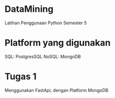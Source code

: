 # DataMining
Latihan Penggunaan Python Semester 5

# Platform yang digunakan
SQL: PostgresSQL
NoSQL: MongoDB

# Tugas 1
Menggunakan FastApi, dengan Platform MongoDB
